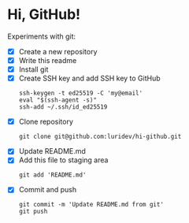 # Hi, GitHub!
Experiments with git:
- [x] Create a new repository 
- [x] Write this readme
- [x] Install git
- [x] Create SSH key and add SSH key to GitHub
  ```
  ssh-keygen -t ed25519 -C 'my@email'
  eval "$(ssh-agent -s)"
  ssh-add ~/.ssh/id_ed25519
  ```
- [x] Clone repository  
  ```
  git clone git@github.com:luridev/hi-github.git
  ```
- [x] Update README.md
- [x] Add this file to staging area  
  ```
  git add 'README.md'
  ```
- [x] Commit and push  
  ```
  git commit -m 'Update README.md from git'
  git push
  ```